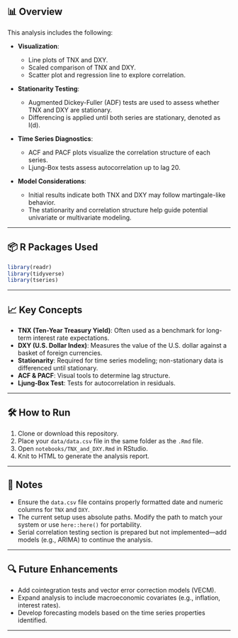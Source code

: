 
## 📊 Overview

This analysis includes the following:

* **Visualization**:

  * Line plots of TNX and DXY.
  * Scaled comparison of TNX and DXY.
  * Scatter plot and regression line to explore correlation.

* **Stationarity Testing**:

  * Augmented Dickey-Fuller (ADF) tests are used to assess whether TNX and DXY are stationary.
  * Differencing is applied until both series are stationary, denoted as I(d).

* **Time Series Diagnostics**:

  * ACF and PACF plots visualize the correlation structure of each series.
  * Ljung-Box tests assess autocorrelation up to lag 20.

* **Model Considerations**:

  * Initial results indicate both TNX and DXY may follow martingale-like behavior.
  * The stationarity and correlation structure help guide potential univariate or multivariate modeling.

---

## 📦 R Packages Used

```r
library(readr)
library(tidyverse)
library(tseries)
```

---

## 📈 Key Concepts

* **TNX (Ten-Year Treasury Yield)**: Often used as a benchmark for long-term interest rate expectations.
* **DXY (U.S. Dollar Index)**: Measures the value of the U.S. dollar against a basket of foreign currencies.
* **Stationarity**: Required for time series modeling; non-stationary data is differenced until stationary.
* **ACF & PACF**: Visual tools to determine lag structure.
* **Ljung-Box Test**: Tests for autocorrelation in residuals.

---

## 🛠️ How to Run

1. Clone or download this repository.
2. Place your `data/data.csv` file in the same folder as the `.Rmd` file.
3. Open `notebooks/TNX_and_DXY.Rmd` in RStudio.
4. Knit to HTML to generate the analysis report.

---

## 📌 Notes

* Ensure the `data.csv` file contains properly formatted date and numeric columns for `TNX` and `DXY`.
* The current setup uses absolute paths. Modify the path to match your system or use `here::here()` for portability.
* Serial correlation testing section is prepared but not implemented—add models (e.g., ARIMA) to continue the analysis.

---

## 🔍 Future Enhancements

* Add cointegration tests and vector error correction models (VECM).
* Expand analysis to include macroeconomic covariates (e.g., inflation, interest rates).
* Develop forecasting models based on the time series properties identified.

---

